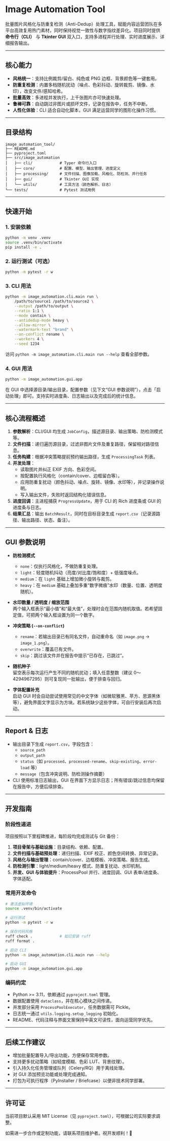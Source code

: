 # Image Automation Tool

批量图片风格化与防重复检测（Anti-Dedup）处理工具，赋能内容运营团队在多平台高效复用热门素材，同时保持视觉一致性与数字指纹差异化。项目同时提供 **命令行（CLI）** 与 **Tkinter GUI** 双入口，支持多进程并行处理、实时进度展示、详细报告输出。

---

## 核心能力

- **风格统一**：支持比例裁剪/留白、纯色或 PNG 边框、背景颜色等一键套用。
- **防重复检测**：内置多档随机扰动（噪点、色彩抖动、旋转裁剪、镜像、水印），改变文件/感知哈希。
- **批量高效**：多进程并发执行，上千张图片亦可快速处理。
- **鲁棒可靠**：自动跳过非图片或损坏文件，记录在报告中，任务不中断。
- **人性化体验**：CLI 适合自动化脚本，GUI 满足运营同学的图形化操作习惯。

---

## 目录结构

```
image_automation_tool/
├── README.md
├── pyproject.toml
├── src/image_automation
│   ├── cli/            # Typer 命令行入口
│   ├── core/           # 配置、模型、输出管理、进度定义
│   ├── processing/     # 文件扫描、图像加载、风格化、防检测、并行任务
│   ├── gui/            # Tkinter GUI 实现
│   └── utils/          # 工具方法（颜色解析、日志）
└── tests/              # Pytest 测试用例
```

---

## 快速开始

### 1. 安装依赖

```bash
python -m venv .venv
source .venv/bin/activate
pip install -e .
```

### 2. 运行测试（可选）

```bash
python -m pytest -r w
```

### 3. CLI 用法

```bash
python -m image_automation.cli.main run \
    /path/to/source1 /path/to/source2 \
    --output /path/to/output \
    --ratio 1:1 \
    --mode contain \
    --antidedup-mode heavy \
    --allow-mirror \
    --watermark-text "brand" \
    --on-conflict rename \
    --workers 4 \
    --seed 1234
```

访问 `python -m image_automation.cli.main run --help` 查看全部参数。

### 4. GUI 用法

```bash
python -m image_automation.gui.app
```

在 GUI 中选择源目录/输出目录，配置参数（见下文“GUI 参数说明”），点击「启动处理」即可。支持实时进度条、日志输出以及完成后的统计信息。

---

## 核心流程概述

1. **参数解析**：CLI/GUI 均生成 `JobConfig`，描述源目录、输出策略、防检测模式等。
2. **文件扫描**：递归遍历源目录，过滤非图片文件及重复路径，保留相对路径信息。
3. **任务构建**：根据冲突策略提前预约输出路径，生成 `ProcessingTask` 列表。
4. **并发处理**：
   - 读取图片并纠正 EXIF 方向、色彩空间。
   - 按配置执行风格化（contain/cover、边框留白等）。
   - 应用防重复扰动（颜色抖动、噪点、旋转、镜像、水印等），并记录操作说明。
   - 写入输出文件，失败时返回结构化错误信息。
5. **进度回调**：主进程捕获 `ProgressUpdate`，用于 CLI 的 Rich 进度条或 GUI 的进度条与日志。
6. **结果汇总**：输出 `BatchResult`，同时在目标目录生成 `report.csv`（记录源路径、输出路径、状态、备注）。

---

## GUI 参数说明

- **防检测模式**
  - `none`：仅执行风格化，不做防重复处理。
  - `light`：轻度随机抖动（亮度/对比度/饱和度）+ 低强度噪点。
  - `medium`：在 `light` 基础上增加微小旋转与裁剪。
  - `heavy`：在 `medium` 基础上叠加多重“数字微痕”水印（数量、位置、透明度随机）。

- **水印数量 / 透明度 / 缩放范围**  
  两个输入框表示“最小值”和“最大值”，处理时会在范围内随机取值。若希望固定值，可把两个输入框设置为同一个数字。

- **冲突策略 (`--on-conflict`)**
  - `rename`：若输出目录已有同名文件，自动重命名（如 `image.png` → `image_1.png`）。
  - `overwrite`：覆盖已有文件。
  - `skip`：跳过该文件并在报告中提示“已存在，已跳过”。

- **随机种子**  
  留空表示每次运行产生不同的随机扰动；填入任意整数（建议 0～4294967295）则可复现同一批输出，便于排查与回归。

- **字体配置补充**  
  启动 GUI 时会自动尝试使用常见的中文字体（如微软雅黑、苹方、思源黑体等），避免界面文字显示为方块。若系统缺少这些字体，可自行安装后再次启动。

---

## Report & 日志

- 输出目录下生成 `report.csv`，字段包含：
  - `source_path`
  - `output_path`
  - `status`（如 `processed`、`processed-rename`、`skip-existing`、`error-load` 等）
  - `message`（包含冲突说明、防检测操作摘要）
- CLI 使用标准日志输出，GUI 在界面下方显示日志；所有错误/跳过信息均保留在报告中，方便后续排查。

---

## 开发指南

### 阶段性递进

项目按照以下里程碑推进，每阶段均完成测试与 Git 备份：

1. **项目骨架与基础设施**：目录结构、依赖、配置。
2. **文件扫描与基础预处理**：递归扫描、EXIF 校正、颜色空间转换、异常记录。
3. **风格化与输出管理**：contain/cover、边框模板、冲突策略、报告生成。
4. **防检测引擎**：light/medium/heavy 模式、防重复扰动、水印机制。
5. **并发、GUI 与体验提升**：ProcessPool 并行、进度回调、GUI 表单/进度条、字体适配。

### 常用开发命令

```bash
# 激活虚拟环境
source .venv/bin/activate

# 运行测试
python -m pytest -r w

# 保存代码风格
ruff check .            # 如已安装 ruff
ruff format .

# 启动 CLI
python -m image_automation.cli.main run --help

# 启动 GUI
python -m image_automation.gui.app
```

### 编码约定

- Python >= 3.11，依赖通过 `pyproject.toml` 管理。
- 数据配置使用 `dataclass`，并在核心模块之间传递。
- 并发部分采用 `ProcessPoolExecutor`，任务数据需可 Pickle。
- 日志统一通过 `utils.logging.setup_logging` 初始化。
- README、代码注释与界面文案保持中英文可读性，面向运营同学优先。

---

## 后续工作建议

- 增加批量配置导入/导出功能，方便保存常用参数。
- 支持更多扰动策略（如轻度模糊、色彩 LUT、背景纹理）。
- 引入持久化任务管理或队列（Celery/RQ）用于离线处理。
- 对 GUI 添加预览功能或处理完成通知。
- 打包为可执行程序（PyInstaller / Briefcase）以便非技术同学部署。

---

## 许可证

当前项目默认采用 MIT License（见 `pyproject.toml`），可根据公司实际要求调整。

如需进一步合作或定制功能，请联系项目维护者。祝开发顺利！🚀
